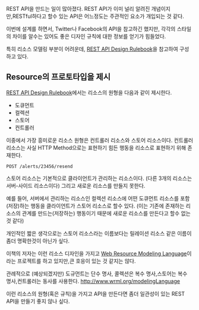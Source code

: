<!-- Title:REST API 디자인 룰 북 -->
<!-- Tags: restapi -->
<!-- Created: 2013-02-10 -->
<!-- Updated: 2013-02-10 -->

REST API을 만드는 일이 많아졌다. 
REST API가 이미 널리 알려진 개념이지만,RESTful하다고 할수 있는 API은 어느정도는 주관적인 요소가 개입되는 것 같다. 

이번에 설계를 하면서, Twitter나 Facebook의 API을 참고하긴 했지만, 각각의 스타일의 차이를 알수는 있어도 좋은 디자인 규칙에 대한 정보를 얻기가 힘들었다. 

특히 리소스 모델링 부분이 어려운데, [REST API Design Rulebook][RuleBook]을 참고하여 구성하고 있다.

##  Resource의 프로토타입을 제시 

[REST API Design Rulebook][RuleBook]에서는 리소스의 원형을 다음과 같이 제시한다. 

   - 도큐먼트 
   - 컬렉션 
   - 스토어 
   - 컨트롤러 

이중에서 가장 흥미로운 리소스 원형은 컨트롤러 리소스와 스토어 리소스이다. 
컨트롤러 리소스는 사실 HTTP Method으로는 표현하기 힘든 행동을 리소스로 표현하기 위해 존재한다.

    POST /alerts/23456/resend 

스토어 리소스는 기본적으로 클라이언트가 관리하는 리소스이다. (다른 3개의 리소스는 서버-사이드 리소스이다) 
그리고 새로운 리소스를 만들지 못한다. 

예를 들어, 서버에서 관리하는 리소스인 컬렉션 리소스에 어떤 도큐먼트 리소스를 포함(저장)하는 행동을 클라이언트가 스토어 리소스로 할수 있다. (이는 기존에 존재하는 리소스의 관계를 만드는(저장하는) 행동이기 때문에 새로운 리소스를 만든다고 할수 없는 것 같다) 

개인적인 짧은 생각으로는 스토어 리소스라는 이름보다는 릴레이션 리소스 같은 이름이 좀더 명확한것이 아닌가 싶다. 

이책의 저자는 이런 리소스 디자인을 가지고 [Web Resource Modeling Language][wrml]이라는 프로젝트를 하고 있지만,큰 호응이 있는 것 같지는 않다. 

관례적으로 (예상되겠지만) 도규먼트는 단수 명사, 콜렉션은 복수 명사,스토어는 복수 명사,컨트롤러는 동사를 사용한다.  http://www.wrml.org/modelingLanguage

이런 리소스의 원형(혹은 규칙)을 가지고 API을 만든다면 좀더 일관성이 있는 REST API을 만들기 좋지 않나 싶다. 


[RuleBook]: http://shop.oreilly.com/product/0636920021575.do
[wrml]: http://www.wrml.org



